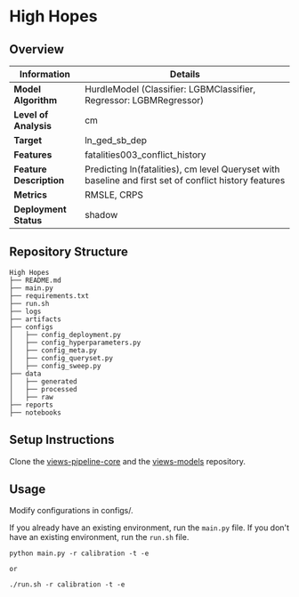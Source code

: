 # High Hopes 
## Overview


| Information         | Details                        |
|---------------------|--------------------------------|
| **Model Algorithm** | HurdleModel (Classifier: LGBMClassifier, Regressor: LGBMRegressor)                  |
| **Level of Analysis** | cm            |
| **Target**         | ln_ged_sb_dep |
| **Features**       |  fatalities003_conflict_history   |
| **Feature Description**       |  Predicting ln(fatalities), cm level Queryset with baseline and first set of conflict history features    |
| **Metrics**       |  RMSLE, CRPS    |
| **Deployment Status**       |  shadow    |

## Repository Structure

```
High Hopes
├── README.md
├── main.py
├── requirements.txt
├── run.sh
├── logs
├── artifacts
├── configs
│   ├── config_deployment.py
│   ├── config_hyperparameters.py
│   ├── config_meta.py
│   ├── config_queryset.py
│   ├── config_sweep.py
├── data
│   ├── generated
│   ├── processed
│   ├── raw
├── reports
├── notebooks
```

## Setup Instructions

Clone the [views-pipeline-core](https://github.com/views-platform/views-pipeline-core) and the [views-models](https://github.com/views-platform/views-models) repository.


## Usage
Modify configurations in configs/.

If you already have an existing environment, run the `main.py` file. If you don't have an existing environment, run the `run.sh` file. 

```
python main.py -r calibration -t -e

or

./run.sh -r calibration -t -e
```


